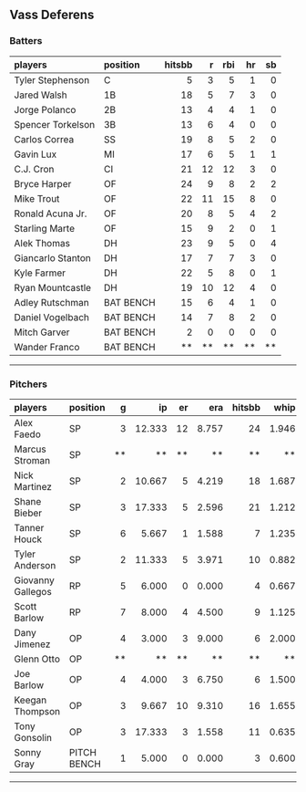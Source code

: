 ## Vass Deferens

### Batters

 
|players           |position  | hitsbb|  r| rbi| hr| sb| 
|:-----------------|:---------|------:|--:|---:|--:|--:| 
|Tyler Stephenson  |C         |      5|  3|   5|  1|  0| 
|Jared Walsh       |1B        |     18|  5|   7|  3|  0| 
|Jorge Polanco     |2B        |     13|  4|   4|  1|  0| 
|Spencer Torkelson |3B        |     13|  6|   4|  0|  0| 
|Carlos Correa     |SS        |     19|  8|   5|  2|  0| 
|Gavin Lux         |MI        |     17|  6|   5|  1|  1| 
|C.J. Cron         |CI        |     21| 12|  12|  3|  0| 
|Bryce Harper      |OF        |     24|  9|   8|  2|  2| 
|Mike Trout        |OF        |     22| 11|  15|  8|  0| 
|Ronald Acuna Jr.  |OF        |     20|  8|   5|  4|  2| 
|Starling Marte    |OF        |     15|  9|   2|  0|  1| 
|Alek Thomas       |DH        |     23|  9|   5|  0|  4| 
|Giancarlo Stanton |DH        |     17|  7|   7|  3|  0| 
|Kyle Farmer       |DH        |     22|  5|   8|  0|  1| 
|Ryan Mountcastle  |DH        |     19| 10|  12|  4|  0| 
|Adley Rutschman   |BAT BENCH |     15|  6|   4|  1|  0| 
|Daniel Vogelbach  |BAT BENCH |     14|  7|   8|  2|  0| 
|Mitch Garver      |BAT BENCH |      2|  0|   0|  0|  0| 
|Wander Franco     |BAT BENCH |     **| **|  **| **| **| 


* * *

### Pitchers

 
|players           |position    |  g|     ip| er|   era| hitsbb|  whip| so|  w| sv| 
|:-----------------|:-----------|--:|------:|--:|-----:|------:|-----:|--:|--:|--:| 
|Alex Faedo        |SP          |  3| 12.333| 12| 8.757|     24| 1.946| 14|  0|  0| 
|Marcus Stroman    |SP          | **|     **| **|    **|     **|    **| **| **| **| 
|Nick Martinez     |SP          |  2| 10.667|  5| 4.219|     18| 1.687| 10|  0|  0| 
|Shane Bieber      |SP          |  3| 17.333|  5| 2.596|     21| 1.212| 22|  0|  0| 
|Tanner Houck      |SP          |  6|  5.667|  1| 1.588|      7| 1.235|  9|  1|  5| 
|Tyler Anderson    |SP          |  2| 11.333|  5| 3.971|     10| 0.882| 10|  1|  0| 
|Giovanny Gallegos |RP          |  5|  6.000|  0| 0.000|      4| 0.667|  5|  1|  1| 
|Scott Barlow      |RP          |  7|  8.000|  4| 4.500|      9| 1.125|  7|  0|  3| 
|Dany Jimenez      |OP          |  4|  3.000|  3| 9.000|      6| 2.000|  1|  0|  1| 
|Glenn Otto        |OP          | **|     **| **|    **|     **|    **| **| **| **| 
|Joe Barlow        |OP          |  4|  4.000|  3| 6.750|      6| 1.500|  2|  1|  2| 
|Keegan Thompson   |OP          |  3|  9.667| 10| 9.310|     16| 1.655| 10|  0|  0| 
|Tony Gonsolin     |OP          |  3| 17.333|  3| 1.558|     11| 0.635| 15|  3|  0| 
|Sonny Gray        |PITCH BENCH |  1|  5.000|  0| 0.000|      3| 0.600|  3|  0|  0| 


* * *


